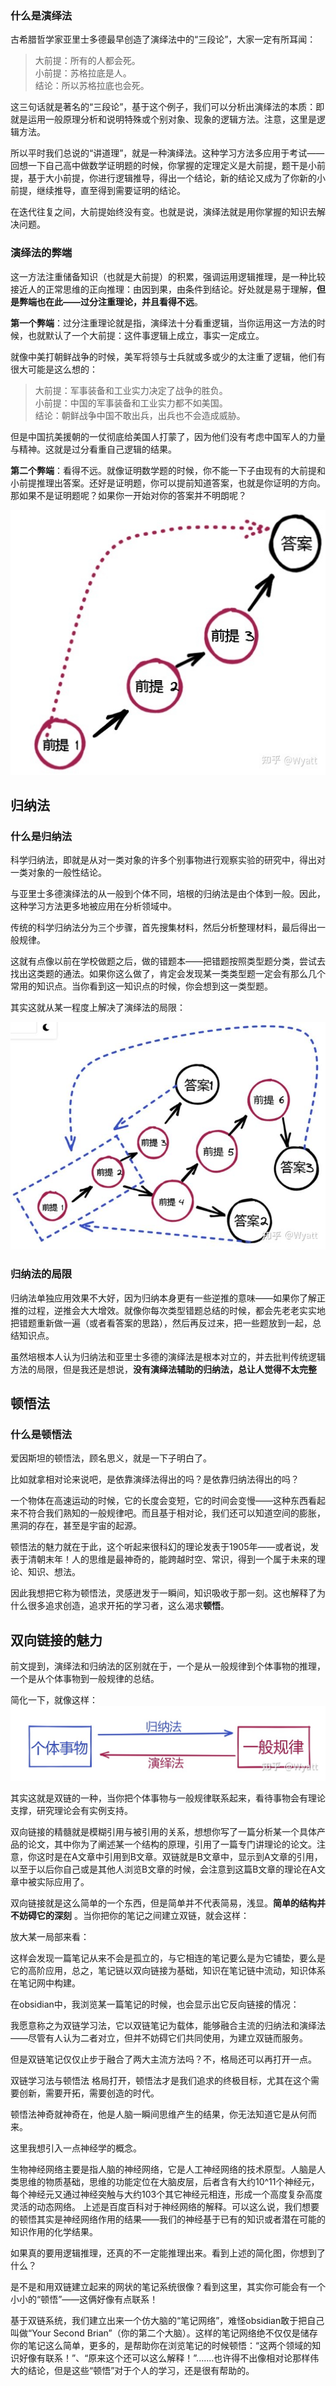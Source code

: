 ### 什么是演绎法

古希腊哲学家亚里士多德最早创造了演绎法中的“三段论”，大家一定有所耳闻：

> 大前提：所有的人都会死。  
> 小前提：苏格拉底是人。  
> 结论：所以苏格拉底也会死。

这三句话就是著名的“三段论”，基于这个例子，我们可以分析出演绎法的本质：即就是运用一般原理分析和说明特殊或个别对象、现象的逻辑方法。注意，这里是逻辑方法。

所以平时我们总说的“讲道理”，就是一种演绎法。这种学习方法多应用于考试——回想一下自己高中做数学证明题的时候，你掌握的定理定义是大前提，题干是小前提，基于大小前提，你进行逻辑推导，得出一个结论，新的结论又成为了你新的小前提，继续推导，直至得到需要证明的结论。

在迭代往复之间，大前提始终没有变。也就是说，演绎法就是用你掌握的知识去解决问题。

### 演绎法的弊端

这一方法注重储备知识（也就是大前提）的积累，强调运用逻辑推理，是一种比较接近人的正常思维的正向推理：由因到果，由条件到结论。好处就是易于理解，**但是弊端也在此——过分注重理论，并且看得不远**。

**第一个弊端**：过分注重理论就是指，演绎法十分看重逻辑，当你运用这一方法的时候，也就默认了一个大前提：这件事逻辑上成立，事实一定成立。

就像中美打朝鲜战争的时候，美军将领与士兵就或多或少的太注重了逻辑，他们有很大可能是这么想的：

> 大前提：军事装备和工业实力决定了战争的胜负。  
> 小前提：中国的军事装备和工业实力都不如美国。  
> 结论：朝鲜战争中国不敢出兵，出兵也不会造成威胁。

  

但是中国抗美援朝的一仗彻底给美国人打蒙了，因为他们没有考虑中国军人的力量与精神。这就是过分看重自己逻辑的结果。

**第二个弊端**：看得不远。就像证明数学题的时候，你不能一下子由现有的大前提和小前提推理出答案。还好是证明题，你可以提前知道答案，也就是你证明的方向。那如果不是证明题呢？如果你一开始对你的答案并不明朗呢？

![](./image/v2-d45e89c8a8353db35c3949a85cf68348_720w.jpg)


## 归纳法
### 什么是归纳法
科学归纳法，即就是从对一类对象的许多个别事物进行观察实验的研究中，得出对一类对象的一般性结论。

与亚里士多德演绎法的从一般到个体不同，培根的归纳法是由个体到一般。因此，这种学习方法更多地被应用在分析领域中。

传统的科学归纳法分为三个步骤，首先搜集材料，然后分析整理材料，最后得出一般规律。

这就有点像以前在学校做题之后，做的错题本——把错题按照类型题分类，尝试去找出这类题的通法。如果你这么做了，肯定会发现某一类类型题一定会有那么几个常用的知识点。当你看到这一知识点的时候，你会想到这一类型题。

其实这就从某一程度上解决了演绎法的局限：

![](image/v2-09c24974b3de3f5b2d5ad916d29a9ab9_720w.jpg  )

### 归纳法的局限
归纳法单独应用效果不大好，因为归纳本身更有一些逆推的意味——如果你了解正推的过程，逆推会大大增效。就像你每次类型错题总结的时候，都会先老老实实地把错题重新做一遍（或者看答案的思路），然后再反过来，把一些题放到一起，总结知识点。

虽然培根本人认为归纳法和亚里士多德的演绎法是根本对立的，并去批判传统逻辑方法的局限，但是我还是想说，**没有演绎法辅助的归纳法，总让人觉得不太完整**

## 顿悟法
### 什么是顿悟法
爱因斯坦的顿悟法，顾名思义，就是一下子明白了。

比如就拿相对论来说吧，是依靠演绎法得出的吗？是依靠归纳法得出的吗？

一个物体在高速运动的时候，它的长度会变短，它的时间会变慢——这种东西看起来不符合我们熟知的一般规律吧。而且基于相对论，我们还可以知道空间的膨胀，黑洞的存在，甚至是宇宙的起源。

顿悟法的魅力就在于此，这个听起来很科幻的理论发表于1905年——或者说，发表于清朝末年！人的思维是最神奇的，能跨越时空、常识，得到一个属于未来的理论、知识、想法。

因此我想把它称为顿悟法，灵感迸发于一瞬间，知识吸收于那一刻。这也解释了为什么很多追求创造，追求开拓的学习者，这么渴求**顿悟**。



## 双向链接的魅力
前文提到，演绎法和归纳法的区别就在于，一个是从一般规律到个体事物的推理，一个是从个体事物到一般规律的总结。

简化一下，就像这样：
![](./image/v2-9bdf7a66cde69a88e22d603ee2a7114e_720w.jpg)


其实这就是双链的一种，当你把个体事物与一般规律联系起来，看待事物会有理论支撑，研究理论会有实例支持。

双向链接的精髓就是模糊引用与被引用的关系，想想你写了一篇分析某一个具体产品的论文，其中你为了阐述某一个结构的原理，引用了一篇专门讲理论的论文。注意，你这时是在A文章中引用到B文章。双链就是B文章中，显示到A文章的引用，以至于以后你自己或是其他人浏览B文章的时候，会注意到这篇B文章的理论在A文章中被实际应用了。


双向链接就是这么简单的一个东西，但是简单并不代表简易，浅显。**简单的结构并不妨碍它的深刻** 。当你把你的笔记之间建立双链，就会这样：


放大某一局部来看：


这样会发现一篇笔记从来不会是孤立的，与它相连的笔记要么是为它铺垫，要么是它的高阶应用，总之，笔记链以双向链接为基础，知识在笔记链中流动，知识体系在笔记网中构建。

在obsidian中，我浏览某一篇笔记的时候，也会显示出它反向链接的情况：


我愿意称之为双链学习法，它以双链笔记为载体，能够融合主流的归纳法和演绎法——尽管有人认为二者对立，但并不妨碍它们共同使用，为建立双链而服务。

但是双链笔记仅仅止步于融合了两大主流方法吗？不，格局还可以再打开一点。

双链学习法与顿悟法
格局打开，顿悟法才是我们追求的终极目标，尤其在这个需要创新，需要开拓，需要创造的时代。

顿悟法神奇就神奇在，他是人脑一瞬间思维产生的结果，你无法知道它是从何而来。

这里我想引入一点神经学的概念。

生物神经网络主要是指人脑的神经网络，它是人工神经网络的技术原型。人脑是人类思维的物质基础，思维的功能定位在大脑皮层，后者含有大约10^11个神经元，每个神经元又通过神经突触与大约103个其它神经元相连，形成一个高度复杂高度灵活的动态网络。
上述是百度百科对于神经网络的解释。可以这么说，我们想要的顿悟其实是神经网络作用的结果——我们的神经基于已有的知识或者潜在可能的知识作用的化学结果。


如果真的要用逻辑推理，还真的不一定能推理出来。看到上述的简化图，你想到了什么？


是不是和用双链建立起来的网状的笔记系统很像？看到这里，其实你可能会有一个小小的“顿悟”——这俩好像有点联系！

基于双链系统，我们建立出来一个仿大脑的“笔记网络”，难怪obsidian敢于把自己叫做“Your Second Brian”（你的第二个大脑）。这样的笔记网络绝不仅仅是储存你的笔记这么简单，更多的，是帮助你在浏览笔记的时候顿悟：“这两个领域的知识好像有联系！”、“原来这个还可以这么解释！”.......也许得不出像相对论那样伟大的结论，但是这些“顿悟”对于个人的学习，还是很有帮助的。